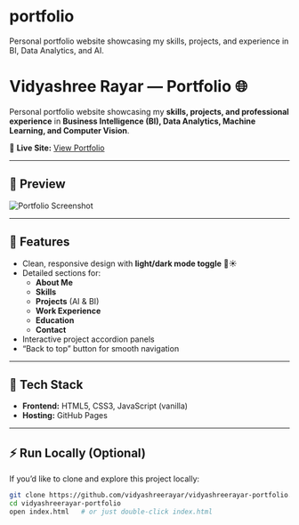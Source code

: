 # portfolio
Personal portfolio website showcasing my skills, projects, and experience in BI, Data Analytics, and AI.
# Vidyashree Rayar — Portfolio 🌐

Personal portfolio website showcasing my **skills, projects, and professional experience** in **Business Intelligence (BI), Data Analytics, Machine Learning, and Computer Vision**.  

🔗 **Live Site:** [View Portfolio](https://vidyashreerayar.github.io/portfolio/)  

---

## 📸 Preview
![Portfolio Screenshot](./static/images/portfolio-preview.png)

---

## 🚀 Features
- Clean, responsive design with **light/dark mode toggle** 🌙☀️  
- Detailed sections for:
  - **About Me**
  - **Skills**
  - **Projects** (AI & BI)
  - **Work Experience**
  - **Education**
  - **Contact**
- Interactive project accordion panels  
- “Back to top” button for smooth navigation  

---

## 📂 Tech Stack
- **Frontend:** HTML5, CSS3, JavaScript (vanilla)  
- **Hosting:** GitHub Pages  

---

## ⚡ Run Locally (Optional)
If you’d like to clone and explore this project locally:
```bash
git clone https://github.com/vidyashreerayar/vidyashreerayar-portfolio.git
cd vidyashreerayar-portfolio
open index.html   # or just double-click index.html
